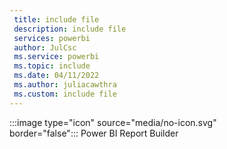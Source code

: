 ```yaml
---
 title: include file
 description: include file
 services: powerbi
 author: JulCsc
 ms.service: powerbi
 ms.topic: include
 ms.date: 04/11/2022
 ms.author: juliacawthra
 ms.custom: include file
---
```


:::image type="icon" source="media/no-icon.svg" border="false":::&nbsp;Power&nbsp;BI&nbsp;Report&nbsp;Builder